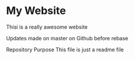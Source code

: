 # My Website

Thisi is a really awesome website

Updates made on master on Github before rebase

Repository Purpose
This file is just a readme file
